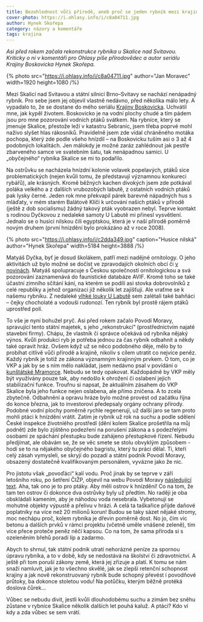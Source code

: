 ```yaml
---
title: Bezohlednost vůči přírodě, aneb proč se jeden rybník mezi krajiny Boskovicka nedostane
cover-photo: https://i.ohlasy.info/i/c8a04711.jpg
author: Hynek Skořepa
category: názory a komentáře
tags: krajina
---
```


*Asi před rokem začala rekonstrukce rybníka u Skalice nad Svitavou. Kriticky o ní v komentáři pro Ohlasy píše přírodovědec a autor seriálu Krajiny Boskovicka Hynek Skořepa.*

{% photo src="https://i.ohlasy.info/i/c8a04711.jpg" author="Jan Moravec" width=1920 height=1080 /%}

Mezi Skalicí nad Svitavou a státní silnicí Brno–Svitavy se nachází nenápadný rybník. Pro sebe jsem jej objevil vlastně nedávno, před několika málo lety. A vypadalo to, že se dostane do mého seriálu [Krajiny Boskovicka](/archiv/?serial=krajiny). Uchvátil mne, jak kypěl životem. Boskovicko je na vodní plochy chudé a tím pádem jsou pro mne pozorování vodních ptáků svátkem. Na rybníce, který se jmenuje Skalice, přestože leží v katastru Sebranic, jsem třeba poprvé mohl naživo slyšet hlas rákosníků. Pravidelně jsem zde vídal chráněného motáka pochopa, který zde podle všeho hnízdil – na Boskovicku tuším asi o 3 až 4 podobných lokalitách. Jen málokdy je možné zaráz zahlédnout jak pestře zbarveného samce ve svatebním šatu, tak nenápadnou samici. U „obyčejného“ rybníka Skalice se mi to podařilo.

Na ostrůvku se nacházela hnízdní kolonie volavek popelavých, ptáků sice problematických (nejen kvůli tomu, že představují významnou konkureci rybářů), ale krásných. Kromě běžných kachen divokých jsem zde potkával poláka velkého a z dalších vrubozobých labutě, z ostatních vodních ptáků pak lysky černé. Jeden rok mne překvapil párek barevně nápadných hus s mláďaty, v mém starém Balátově Klíči k určování našich ptáků v přírodě (ještě z dob socialismu) žádný takový pták vyobrazen nebyl. Teprve kontakt s rodinou Dyčkovou z nedaleké samoty U Labutě mi přinesl vysvětlení. Jednalo se o husici nilskou čili egyptskou, která je v naší přírodě poměrně novým druhem (první hnízdění bylo prokázáno až v roce 2008).

{% photo src="https://i.ohlasy.info/i/c2dda349.jpg" caption="Husice nilská" author="Hynek Skořepa" width=5184 height=3888 /%}

Matyáš Dyčka, byť je dosud školákem, patří mezi nadějné ornitology. O jeho aktivitách už bylo možné se dočíst ve zpravodajích okolních obcí či [v novinách](https://blanensky.denik.cz/lide-odvedle/mlady-ornitolog-pomaha-odbornikum-scita-ptaky-a-leduje-hnizdeni-20201019.html?cast=1). Matyáš spolupracuje s Českou společností ornitologickou a svá pozorování zaznamenává do faunistické databáze AVIF. Kromě toho se také účastní zimního sčítání kání, na kterém se podílí asi stovka dobrovolníků z celé republiky a jehož organizaci již několik let zajišťuji. Ale vraťme se k našemu rybníku. Z nedaleké [vlhké louky U Labutě](https://ohlasy.info/clanky/2020/05/u-labute.html) sem zalétali také bahňáci – čejky chocholaté a vodouši rudonozí. Ten rybník byl prostě rájem ptáků uprostřed polí.

To vše je nyní bohužel pryč. Asi před rokem začalo Povodí Moravy, spravující tento státní majetek, s jeho „rekonstrukcí“ (prostřednictvím najaté stavební firmy). Chápu, že vlastník či správce očekává od rybníka nějaký výnos. Kvůli produkci ryb je potřeba jednou za čas rybník odbahnit a někdy také opravit hráz. Ovšem když už se něco podobného děje, mělo by to probíhat citlivě vůči přírodě a krajině, nikoliv s cílem utratit co nejvíce peněz. Každý rybník je totiž ze zákona významným krajinným prvkem. O tom, co je VKP a jak by se s ním mělo nakládat, jsem nedávno psal v povídání o [kunštátské Mramorce](https://ohlasy.info/clanky/2023/09/mramorka.html). Nebudu se tedy opakovat. Každopádně by VKP měly být využívány pouze tak, aby nedošlo k ohrožení či oslabení jejich stabilizační funkce. Troufnu si napsat, že aktuálním zásahem do VKP Skalice byla jeho funkce nejen oslabena, ale přímo zničena. A to zcela zbytečně. Odbahnění a opravu hráze bylo možné provést od začátku října do konce března, jak to investorovi předepsaly orgány ochrany přírody. Podobné vodní plochy poměrně rychle regenerují, už další jaro se tam proto mohli ptáci k hnízdění vrátit. Zatím je rybník už rok na suchu a podle sdělení České inspekce životníého prostředí (dění kolem Skalice prošetřila na můj podnět) zde bylo zjištěno podezření na porušení zákona a s podezřelými osobami ze spáchání přestupku bude zahájeno přestupkové řízení. Nebudu předjímat, ale obávám se, že se věc smete se stolu obvyklým způsobem - hodí se to na nějakého obyčejného bagristu, který tu práci dělal. Ti, kteří celý zásah vymysleli, se skryjí do pozadí a státní podnik Povodí Moravy, obsazený dostatečně kvalifikovaným personálem, vyvázne jako že nic.

Pro jistotu však „povoďáci“ kalí vodu. Proč jinak by se teprve v září letošního roku, po šetření ČIŽP, objevil na webu Povodí Moravy [následující text](http://www.pmo.cz/cz/media/tiskove-zpravy/vodni-nadrz-skalice-ziska-po-rekonstrukci-zcela-novy-ostrov-pro-hnizdeni-ptactva/). Aha, tak ono je to pro ptáky. Aby měli ostrov k hnízdění! Co na tom, že tam ten ostrov či dokonce dva ostrůvky byly už předtím. No raději je oba obskládali kamením, aby je náhodou voda nesebrala. Vybetonují se mohutné objekty výpustě a přelivu v hrázi. A celá ta taškařice přijde daňové poplatníky na více než 20 milionů korun! Budou se taky sázet nějaké stromy, moc nechápu proč, kolem rybníka je dřevin poměrně dost. No jo, čím víc betonu a dalších prvků v rámci projektu (včetně uměle vnášené zeleně), tím více přece proteče peněz něčí kapsou. Co na tom, že sama příroda si s ozeleněním břehů poradí líp a zadarmo.

Abych to shrnul, tak státní podnik utratí nehorázné peníze za spornou úpravu rybníka, a to v době, kdy se nedostává na školství či zdravotnictví. A ještě při tom poruší zákony země, která jej zřizuje a platí. K tomu se nám snaží namluvit, jak je to všechno skvělé, jak se zlepší retenční schopnost krajiny a jak nově rekonstruovaný rybník bude schopný převést i povodňové průtoky, ba dokonce stoletou vodu! Na potůčku, kterým běžně protéká doslova čůrek…

Vůbec se nebudu divit, jestli kvůli dlouhodobému suchu a zimám bez sněhu zůstane v rybníce Skalice několik dalších let pouhá kaluž. A ptáci? Kdo ví kdy a zda vůbec se sem vrátí.
